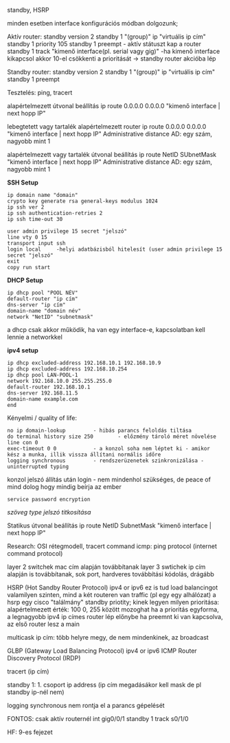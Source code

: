 standby, HSRP

minden esetben interface konfigurációs módban dolgozunk;

Aktív router:
standby version 2
standby 1 "(group)" ip "virtuális ip cím"
standby 1 priority 105
standby 1 preempt   - aktív státuszt kap a router
standby 1 track "kimenő interface(pl. serial vagy gig)" -ha kimenő interface kikapcsol akkor 10-el csökkenti a prioritását -> standby router akcióba lép

Standby router:
standby version 2
standby 1 "(group)" ip "virtuális ip cím"
standby 1 preempt

Tesztelés:
ping, tracert

alapértelmezett útvonal beállítás
ip route 0.0.0.0 0.0.0.0 "kimenő interface | next hopp IP"

lebegtetett vagy tartalék alapértelmezett router
ip route 0.0.0.0 0.0.0.0 "kimenő interface | next hopp IP" Administrative distance
	AD: egy szám, nagyobb mint 1

alapértelmezett vagy tartalék útvonal beállítás
ip route NetID SUbnetMask "kimenő interface | next hopp IP" Administrative distance
	AD: egy szám, nagyobb mint 1


**SSH Setup**
```
ip domain name "domain"
crypto key generate rsa general-keys modulus 1024
ip ssh ver 2
ip ssh authentication-retries 2
ip ssh time-out 30

user admin privilege 15 secret "jelszó"
line vty 0 15
transport input ssh
login local		-helyi adatbázisból hitelesít (user admin privilege 15 secret "jelszó"
exit
copy run start
```



**DHCP Setup**
```
ip dhcp pool "POOL NÉV"		
default-router "ip cím"
dns-server "ip cím"
domain-name "domain név"
network "NetID" "subnetmask"
```
a dhcp csak akkor működik, ha van egy interface-e, kapcsolatban kell lennie a networkkel

**ipv4 setup**
```
ip dhcp excluded-address 192.168.10.1 192.168.10.9
ip dhcp excluded-address 192.168.10.254
ip dhcp pool LAN-POOL-1
network 192.168.10.0 255.255.255.0
default-router 192.168.10.1
dns-server 192.168.11.5
domain-name example.com
end
```


Kényelmi / quality of life:
```
no ip domain-lookup			- hibás parancs feloldás tiltása
do terminal history size 250		- előzmény tároló méret növelése		
line con 0	
exec-timeout 0 0			- a konzol soha nem léptet ki - amikor kész a munka, illik vissza állítani normális időre
logging synchronous			- rendszerüzenetek szinkronizálása - uninterrupted typing
```



konzol jelszó állítás után login		- nem mindenhol szükséges, de peace of mind dolog hogy mindig beírja az ember

```
service password encryption
```
*szöveg type jelszó titkosítása*





Statikus útvonal beállítás
ip route NetID SubnetMask "kimenő interface | next hopp IP"


Research: OSI rétegmodell, tracert command
icmp: ping protocol (internet command protocol)

layer 2 switchek mac cím alapján továbbítanak
layer 3 swtichek ip cím alapján is továbbítanak, sok port, hardveres továbbítási kódolás, drágább


HSRP (Hot Sandby Router Protocol) ipv4 or ipv6 ez is tud load balancingot valamilyen szinten, mind a két 
routeren van traffic (pl egy egy alhálózat) a hsrp egy cisco "találmány"
standby priotity; kinek legyen milyen prioritása: alapértelmezett érték: 100 0, 255 között mozoghat
ha a prioritás egyforma, a legnagyobb ipv4 ip címes router lép előnybe
ha preemnt ki van kapcsolva, az első router lesz a main

multicask ip cím: több helyre megy, de nem mindenkinek, az broadcast



GLBP (Gateway Load Balancing Protocol) ipv4 or ipv6
ICMP Router Discovery Protocol (IRDP)

tracert (ip cím)

standby 1: 1. csoport
ip address (ip cím megadásákor kell mask de pl standby ip-nél nem)

logging synchronous nem rontja el a parancs gépelését

FONTOS:
csak aktív routernél
int gig0/0/1
standby 1 track s0/1/0


HF: 9-es fejezet